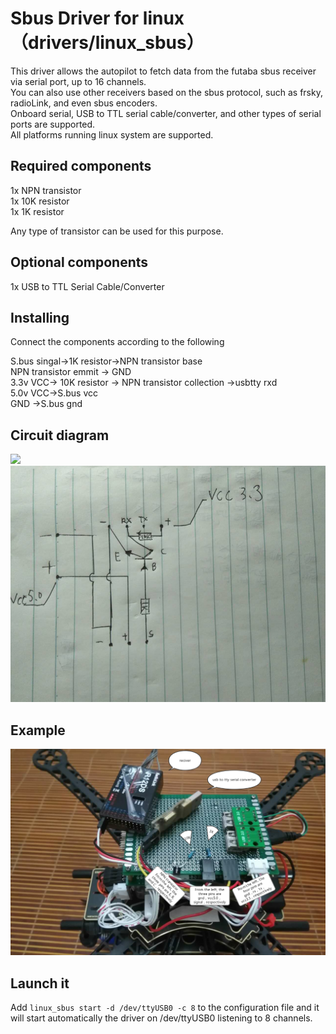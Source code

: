 # Sbus Driver for linux（drivers/linux_sbus）
This driver allows the autopilot to fetch data from the futaba sbus receiver via serial port, up to 16 channels.  
You can also use other receivers based on the sbus protocol, such as frsky, radioLink, and even sbus encoders.  
Onboard serial, USB to TTL serial cable/converter, and other types of serial ports are supported.  
All platforms running linux system are supported.  

## Required components

1x  NPN transistor  
1x  10K resistor  
1x  1K  resistor  

Any type of transistor can be used for this purpose. 

## Optional components
1x USB to TTL Serial Cable/Converter

## Installing
Connect the components according to the following  

S.bus singal->1K resistor->NPN transistor base  
NPN transistor emmit -> GND  
3.3v  VCC-> 10K resistor -> NPN transistor collection ->usbtty rxd  
5.0v  VCC->S.bus vcc  
GND ->S.bus gnd  

## Circuit diagram
![](http://www.playuav.com/uploads/article/20160310/56cf0f65bb1f7437c1618041a30dc308.png)
![](https://github.com/crossa/raspx4-sbus-rc-in/blob/master/sbusToSerial_small.jpg?raw=true)  

## Example
![](https://raw.githubusercontent.com/crossa/raspx4-sbus-rc-in/master/example.png)

## Launch it  
Add `linux_sbus start -d /dev/ttyUSB0 -c 8` to the configuration file and it will start automatically the driver on /dev/ttyUSB0 listening to 8 channels.


